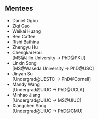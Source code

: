 ## Mentees
- Daniel Ogbu
- Ziqi Gao
- Weikai Huang
- Ben Caffee
- Rishi Bathina
- Zhengyu Hu
- Chengkai Hou
<br>[MS@Jilin University -> PhD@PKU]
- Linxin Song 
<br>[MS@Waseda University -> PhD@USC]
- Jinyan Su 
<br>[Undergrad@UESTC -> PhD@Cornell]
- Mandy Wang 
<br>[Undergrad@UIUC -> PhD@UCLA]
- Minhao Jiang 
<br>[Undergrad@UIUC -> MS@UIUC]
- Xiangchen Song 
<br>[Undergrad@UIUC -> PhD@CMU]
